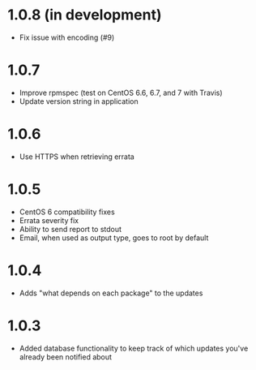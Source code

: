 # 1.0.8 (in development)
* Fix issue with encoding (#9)

# 1.0.7
* Improve rpmspec (test on CentOS 6.6, 6.7, and 7 with Travis)
* Update version string in application

# 1.0.6
* Use HTTPS when retrieving errata

# 1.0.5
* CentOS 6 compatibility fixes
* Errata severity fix
* Ability to send report to stdout
* Email, when used as output type, goes to root by default

# 1.0.4
* Adds "what depends on each package" to the updates

# 1.0.3
* Added database functionality to keep track of which updates you've already been notified about
